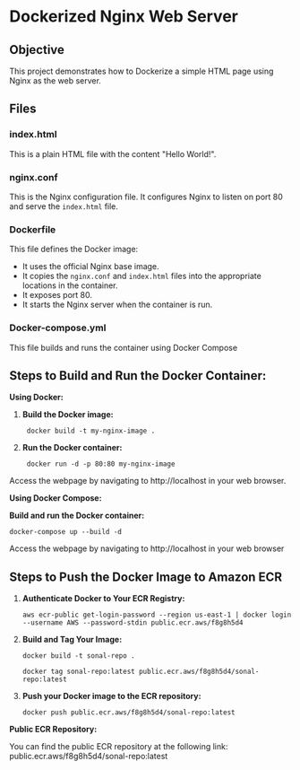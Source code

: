 # Dockerized Nginx Web Server

## Objective

This project demonstrates how to Dockerize a simple HTML page using Nginx as the web server.

## Files

### index.html

This is a plain HTML file with the content "Hello World!".

### nginx.conf

This is the Nginx configuration file. It configures Nginx to listen on port 80 and serve the `index.html` file.

### Dockerfile

This file defines the Docker image:

- It uses the official Nginx base image.
- It copies the `nginx.conf` and `index.html` files into the appropriate locations in the container.
- It exposes port 80.
- It starts the Nginx server when the container is run.

### Docker-compose.yml

This file builds and runs the container using Docker Compose

## Steps to Build and Run the Docker Container:

 **Using Docker:**
1. **Build the Docker image:**

        docker build -t my-nginx-image .

2. **Run the Docker container:**

        docker run -d -p 80:80 my-nginx-image

Access the webpage by navigating to http://localhost in your web browser.

**Using Docker Compose:**

   **Build and run the Docker container:**

    docker-compose up --build -d


Access the webpage by navigating to http://localhost in your web browser

## Steps to Push the Docker Image to Amazon ECR

1. **Authenticate Docker to Your ECR Registry:**
   
       aws ecr-public get-login-password --region us-east-1 | docker login --username AWS --password-stdin public.ecr.aws/f8g8h5d4

2. **Build and Tag Your Image:**

       docker build -t sonal-repo .

       docker tag sonal-repo:latest public.ecr.aws/f8g8h5d4/sonal-repo:latest


3. **Push your Docker image to the ECR repository:**

       docker push public.ecr.aws/f8g8h5d4/sonal-repo:latest

**Public ECR Repository:**

   You can find the public ECR repository at the following link: public.ecr.aws/f8g8h5d4/sonal-repo:latest



